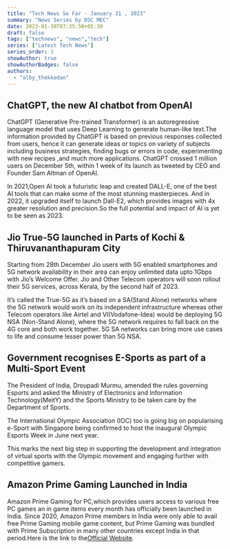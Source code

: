 ```yaml
---
title: "Tech News So Far - January 31 , 2023"
summary: "News Series by DSC MEC"
date: 2023-01-30T07:35:50+05:30
draft: false
tags: ["technews", "news","tech"]
series: ["Latest Tech News"]
series_order: 3
showAuthor: true
showAuthorBadges: false
authors:
  - "alby_thekkedan"
---
```


## ChatGPT, the new AI chatbot from OpenAI

ChatGPT (Generative Pre-trained Transformer) is an autoregressive language model that uses Deep Learning to generate human-like text.The information provided by ChatGPT is based on previous responses collected from users, hence it can generate ideas or topics on variety of subjects including business strategies, finding bugs or errors in code, experimenting with new recipes ,and much more applications. ChatGPT crossed 1 million users on December 5th, within 1 week of its launch as tweeted by CEO and Founder Sam Altman of OpenAI.

In 2021,Open AI took a futuristic leap and created DALL-E, one of the best AI tools that can make some of the most stunning masterpieces. And in 2022, it upgraded itself to launch Dall-E2, which provides images with 4x greater resolution and precision.So the full potential and impact of AI is yet to be seen as 2023.

## Jio True-5G launched in Parts of Kochi & Thiruvananthapuram City

Starting from 28th December Jio users with 5G enabled smartphones and 5G network availability in their area can enjoy unlimited data upto 1Gbps with  Jio’s Welcome Offer. Jio and Other Telecom operators will soon rollout their 5G services, across Kerala, by the second half of 2023. 

It’s called the True-5G as it’s based on a SA(Stand Alone) networks where the 5G network would work on its independent infrastructure whereas other Telecom operators like Airtel and VI(Vodafone-Idea) would be deploying 5G NSA (Non-Stand Alone), where the 5G network requires to fall back on the 4G core and both work together. 5G SA networks can bring more use cases to life and consume lesser power than 5G NSA. 

## Government recognises E-Sports as part of a Multi-Sport Event

The President of India, Droupadi Murmu, amended the rules governing Esports and asked the Ministry of Electronics and Information Technology(MeitY) and the Sports Ministry to be taken care by the Department of Sports.

The International Olympic Association (IOC) too is going big on popularising e-Sport with Singapore being confirmed to host the inaugural Olympic Esports Week in June next year.

This marks the next big step in supporting the development and integration of virtual sports with the Olympic movement and engaging further with competitive gamers.

## Amazon Prime Gaming Launched in India

Amazon Prime Gaming for PC,which provides users access to various free PC games an in game items every month has officially been launched in India. Since 2020, Amazon Prime members in India were only able to avail free Prime Gaming mobile game content, but Prime Gaming was bundled with Prime Subscription in many other countries except India in that period.Here is the link to the[Official Website](https://gaming.amazon.com/home).